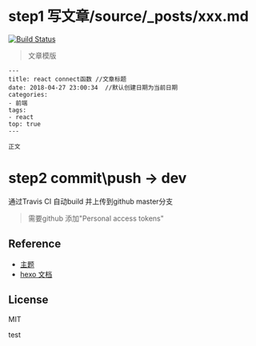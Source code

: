 # step1 写文章/source/_posts/xxx.md



[![Build Status](https://travis-ci.com/wdy331644741/wdy331644741.github.io.svg?branch=dev)](https://travis-ci.com/wdy331644741/wdy331644741.github.io)

> 文章模版

```
---
title: react connect函数 //文章标题
date: 2018-04-27 23:00:34  //默认创建日期为当前日期
categories:      
- 前端
tags:
- react
top: true
---

正文
```


# step2 commit\push -> dev

通过Travis CI 自动build 并上传到github master分支

> 需要github 添加"Personal access tokens"


## Reference

- [主题](https://theme-next.org/docs/theme-settings/)
- [hexo 文档](https://hexo.io/docs/)

## License

MIT

test
